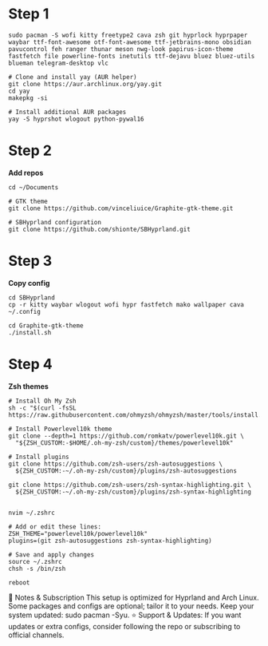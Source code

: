 # Step 1
```
sudo pacman -S wofi kitty freetype2 cava zsh git hyprlock hyprpaper waybar ttf-font-awesome otf-font-awesome ttf-jetbrains-mono obsidian pavucontrol feh ranger thunar meson nwg-look papirus-icon-theme fastfetch file powerline-fonts inetutils ttf-dejavu bluez bluez-utils blueman telegram-desktop vlc

# Clone and install yay (AUR helper)
git clone https://aur.archlinux.org/yay.git
cd yay
makepkg -si

# Install additional AUR packages
yay -S hyprshot wlogout python-pywal16

```

# Step 2

**Add repos**

```
cd ~/Documents

# GTK theme
git clone https://github.com/vinceliuice/Graphite-gtk-theme.git

# SBHyprland configuration
git clone https://github.com/shionte/SBHyprland.git

```

# Step 3

**Copy config**

```
cd SBHyprland
cp -r kitty waybar wlogout wofi hypr fastfetch mako wallpaper cava ~/.config

cd Graphite-gtk-theme
./install.sh
```



# Step 4

**Zsh themes**

```
# Install Oh My Zsh
sh -c "$(curl -fsSL https://raw.githubusercontent.com/ohmyzsh/ohmyzsh/master/tools/install.sh)"

# Install Powerlevel10k theme
git clone --depth=1 https://github.com/romkatv/powerlevel10k.git \
  "${ZSH_CUSTOM:-$HOME/.oh-my-zsh/custom}/themes/powerlevel10k"

# Install plugins
git clone https://github.com/zsh-users/zsh-autosuggestions \
  ${ZSH_CUSTOM:-~/.oh-my-zsh/custom}/plugins/zsh-autosuggestions

git clone https://github.com/zsh-users/zsh-syntax-highlighting.git \
  ${ZSH_CUSTOM:-~/.oh-my-zsh/custom}/plugins/zsh-syntax-highlighting


nvim ~/.zshrc

# Add or edit these lines:
ZSH_THEME="powerlevel10k/powerlevel10k"
plugins=(git zsh-autosuggestions zsh-syntax-highlighting)

# Save and apply changes
source ~/.zshrc
chsh -s /bin/zsh

reboot
```
📝 Notes & Subscription
This setup is optimized for Hyprland and Arch Linux.
Some packages and configs are optional; tailor it to your needs.
Keep your system updated: sudo pacman -Syu.
⭐ Support & Updates: If you want updates or extra configs, consider following the repo or subscribing to official channels.
